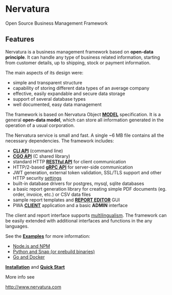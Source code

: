 Nervatura
=========

Open Source Business Management Framework

## Features

Nervatura is a business management framework based on **open-data principle**. It can handle any type of business related information, starting from customer details, up to shipping, stock or payment information.

The main aspects of its design were:

* simple and transparent structure
* capability of storing different data types of an average company
* effective, easily expandable and secure data storage
* support of several database types
* well documented, easy data management

The framework is based on Nervatura Object [**MODEL**](https://nervatura.github.io/nervatura/docs/model) specification. It is a general **open-data model**, which can store all information generated in the operation of a usual corporation.

The Nervatura service is small and fast. A single ~6 MB file contains all the necessary dependencies.
The framework includes:
- [**CLI API**](https://nervatura.github.io/nervatura/docs/service/cli#cli-api) (command line)
- [**CGO API**](https://nervatura.github.io/nervatura/docs/service/cli#cgo-api) (C shared library)
- standard HTTP [**RESTful API**](https://nervatura.github.io/nervatura/docs/service/api) for client communication
- HTTP/2-based [**gRPC API**](https://nervatura.github.io/nervatura/docs/service/grpc) for server-side communication
- JWT generation, external token validation, SSL/TLS support and other HTTP security [settings](https://github.com/nervatura/nervatura-service/blob/master/.env.example)
- built-in database drivers for postgres, mysql, sqlite databases
- a basic report generation library for creating simple PDF documents (eg. order, invoice, etc.) 
or CSV data files
- sample report templates and [**REPORT EDITOR**](https://nervatura.github.io/nervatura/docs/client/program/editor) GUI
- PWA [**CLIENT**](https://nervatura.github.io/nervatura/docs/client) application and a basic **ADMIN** interface

The client and report interface supports [multilingualism](https://nervatura.github.io/nervatura/docs/start/customization#customize-the-appearance). The framework can be easily extended with additional interfaces and functions in the any languages.

See the [**Examples**](https://nervatura.github.io/nervatura/docs/start/examples) for more information:
- [Node.js and NPM](https://nervatura.github.io/nervatura/docs/start/examples/#nodejs-and-npm)
- [Python and Snap (or prebuild binaries)](https://nervatura.github.io/nervatura/docs/start/examples/#python-and-snap-or-prebuild-binaries)
- [Go and Docker](https://nervatura.github.io/nervatura/docs/start/examples/#go-and-docker)

[**Installation**](https://nervatura.github.io/nervatura/docs/install) and [**Quick Start**](https://nervatura.github.io/nervatura/docs/start)

More info see 

http://www.nervatura.com
